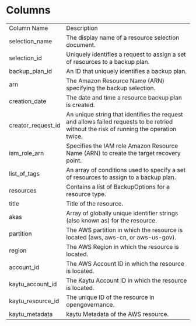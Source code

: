 # Columns  

<table>
	<tr><td>Column Name</td><td>Description</td></tr>
	<tr><td>selection_name</td><td>The display name of a resource selection document.</td></tr>
	<tr><td>selection_id</td><td>Uniquely identifies a request to assign a set of resources to a backup plan.</td></tr>
	<tr><td>backup_plan_id</td><td>An ID that uniquely identifies a backup plan.</td></tr>
	<tr><td>arn</td><td>The Amazon Resource Name (ARN) specifying the backup selection.</td></tr>
	<tr><td>creation_date</td><td>The date and time a resource backup plan is created.</td></tr>
	<tr><td>creator_request_id</td><td>An unique string that identifies the request and allows failed requests to be retried without the risk of running the operation twice.</td></tr>
	<tr><td>iam_role_arn</td><td>Specifies the IAM role Amazon Resource Name (ARN) to create the target recovery point.</td></tr>
	<tr><td>list_of_tags</td><td>An array of conditions used to specify a set of resources to assign to a backup plan.</td></tr>
	<tr><td>resources</td><td>Contains a list of BackupOptions for a resource type.</td></tr>
	<tr><td>title</td><td>Title of the resource.</td></tr>
	<tr><td>akas</td><td>Array of globally unique identifier strings (also known as) for the resource.</td></tr>
	<tr><td>partition</td><td>The AWS partition in which the resource is located (aws, aws-cn, or aws-us-gov).</td></tr>
	<tr><td>region</td><td>The AWS Region in which the resource is located.</td></tr>
	<tr><td>account_id</td><td>The AWS Account ID in which the resource is located.</td></tr>
	<tr><td>kaytu_account_id</td><td>The Kaytu Account ID in which the resource is located.</td></tr>
	<tr><td>kaytu_resource_id</td><td>The unique ID of the resource in opengovernance.</td></tr>
	<tr><td>kaytu_metadata</td><td>kaytu Metadata of the AWS resource.</td></tr>
</table>